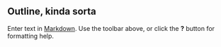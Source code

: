 ## Outline, kinda sorta

Enter text in [Markdown](http://daringfireball.net/projects/markdown/). Use the toolbar above, or click the **?** button for formatting help.
